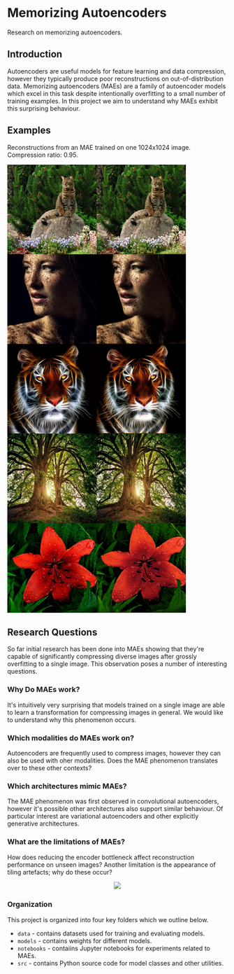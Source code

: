 # Memorizing Autoencoders

Research on memorizing autoencoders.

## Introduction

Autoencoders are useful models for feature learning and data compression, however they typically produce poor reconstructions on out-of-distribution data. Memorizing autoencoders (MAEs) are a family of autoencoder models which excel in this task despite intentionally overfitting to a small number of training examples. In this project we aim to understand why MAEs exhibit this surprising behaviour.

## Examples

Reconstructions from an MAE trained on one 1024x1024 image. Compression ratio: 0.95.

<img src='https://github.com/oelin/memorizing-autoencoders/blob/main/images/examples.jpeg'>


## Research Questions

So far initial research has been done into MAEs showing that they're capable of significantly compressing diverse images after grossly overfitting to a single image. This observation poses a number of interesting questions.

### Why Do MAEs work?

It's intuitively very surprising that models trained on a single image are able to learn a transformation for compressing images in general. We would like to understand why this phenomenon occurs.

### Which modalities do MAEs work on?

Autoencoders are frequently used to compress images, however they can also be used with oher modalities. Does the MAE phenomenon translates over to these other contexts?

### Which architectures mimic MAEs?

The MAE phenomenon was first observed in convolutional autoencoders, however it's possible other architectures also support similar behaviour. Of particular interest are variational autoencoders and other explicitly generative architectures. 

### What are the limitations of MAEs?

How does reducing the encoder bottleneck affect reconstruction performance on unseen images? Another limitation is the appearance of tiling artefacts; why do these occur?

<div align=center>
  <img src='https://cdn.discordapp.com/attachments/570928893289299998/1076955403507736596/raH7GsLIKgAAAABJRU5ErkJggg.png' width='50%'>
</div>


### Organization

This project is organized into four key folders which we outline below.

- `data` - contains datasets used for training and evaluating models.
- `models` - contains weights for different models.
- `notebooks` - contaiins Jupyter notebooks for experiments related to MAEs.
- `src` - contains Python source code for model classes and other utilities.
